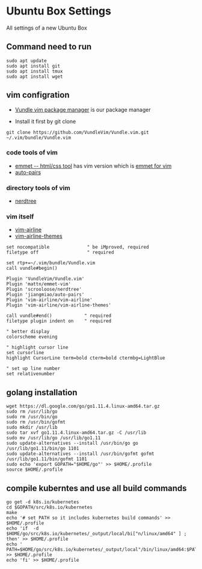 # Ubuntu Box Settings

All settings of a new Ubuntu Box

## Command need to run

```
sudo apt update
sudo apt install git
sudo apt install tmux
sudo apt install wget
```

## vim configration

- [Vundle vim package manager](https://github.com/VundleVim/Vundle.vim) is our package manager

- Install it first by git clone 
```
git clone https://github.com/VundleVim/Vundle.vim.git ~/.vim/bundle/Vundle.vim
```

### code tools of vim

- [emmet -- html/css tool](https://emmet.io/) has vim version which is [emmet for vim](https://github.com/mattn/emmet-vim)
- [auto-pairs](https://github.com/jiangmiao/auto-pairs)

### directory tools of vim

- [nerdtree](https://github.com/scrooloose/nerdtree)

### vim itself

- [vim-airline](https://github.com/vim-airline/vim-airline)
- [vim-airline-themes](https://github.com/vim-airline/vim-airline-themes)

```
set nocompatible              " be iMproved, required
filetype off                  " required

set rtp+=~/.vim/bundle/Vundle.vim
call vundle#begin()

Plugin 'VundleVim/Vundle.vim'
Plugin 'mattn/emmet-vim'
Plugin 'scrooloose/nerdtree'
Plugin 'jiangmiao/auto-pairs'
Plugin 'vim-airline/vim-airline'
Plugin 'vim-airline/vim-airline-themes'

call vundle#end()            " required
filetype plugin indent on    " required

" better display 
colorscheme evening

" highlight cursor line
set cursorline
highlight CursorLine term=bold cterm=bold ctermbg=LightBlue

" set up line number
set relativenumber

```
## golang installation

```
wget https://dl.google.com/go/go1.11.4.linux-amd64.tar.gz
sudo rm /usr/lib/go
sudo rm /usr/bin/go
sudo rm /usr/bin/gofmt
sudo mkdir /usr/lib
sudo tar xvf go1.11.4.linux-amd64.tar.gz -C /usr/lib
sudo mv /usr/lib/go /usr/lib/go1.11
sudo update-alternatives --install /usr/bin/go go /usr/lib/go1.11/bin/go 1101
sudo update-alternatives --install /usr/bin/gofmt gofmt /usr/lib/go1.11/bin/gofmt 1101
sudo echo 'export GOPATH="$HOME/go"' >> $HOME/.profile
source $HOME/.profile
```
## compile kuberntes and use all build commands

```
go get -d k8s.io/kubernetes
cd $GOPATH/src/k8s.io/kubernetes
make
echo '# set PATH so it includes kubernetes build commands' >> $HOME/.profile
echo 'if  -d $HOME/go/src/k8s.io/kubernetes/_output/local/bi["n/linux/amd64" ] ; then' >> $HOME/.profile
echo '    PATH=$HOME/go/src/k8s.io/kubernetes/_output/local"/bin/linux/amd64:$PATH"' >> $HOME/.profile
echo 'fi' >> $HOME/.profile
```
